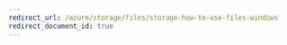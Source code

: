```yaml
---
redirect_url: /azure/storage/files/storage-how-to-use-files-windows
redirect_document_id: true
---
```


